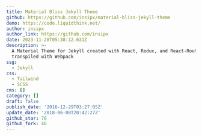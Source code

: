```yaml
---
title: Material Bliss Jekyll Theme
github: https://github.com/insipx/material-bliss-jekyll-theme
demo: https://code.liquidthink.net/
author: insipx
author_link: https://github.com/insipx
date: 2023-11-28T05:38:12.631Z
description: >-
  A Material Theme for Jekyll created with React, Redux, and React-Router
  transpiled with Webpack
ssg:
  - Jekyll
css:
  - Tailwind
  - SCSS
cms: []
category: []
draft: false
publish_date: '2016-12-29T03:27:05Z'
update_date: '2018-06-08T20:42:27Z'
github_star: 76
github_fork: 46
---
```

